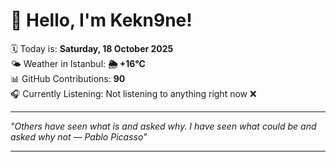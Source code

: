 # 👋 Hello, I'm Kekn9ne!

🗓️ Today is: **Saturday, 18 October 2025**  
🌤️ Weather in Istanbul: **🌦   +16°C**  
📊 GitHub Contributions: **90**  
🎧 Currently Listening: Not listening to anything right now ❌

---

_"Others have seen what is and asked why. I have seen what could be and asked why not — *Pablo Picasso*"_

---
